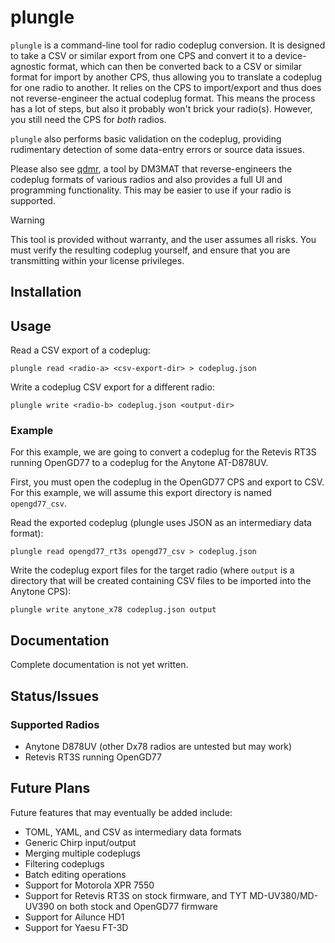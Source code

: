 # plungle

`plungle` is a command-line tool for radio codeplug conversion. It is designed to take a CSV or similar export from one CPS and convert it to a device-agnostic format, which can then be converted back to a CSV or similar format for import by another CPS, thus allowing you to translate a codeplug for one radio to another. It relies on the CPS to import/export and thus does not reverse-engineer the actual codeplug format. This means the process has a lot of steps, but also it probably won't brick your radio(s). However, you still need the CPS for _both_ radios.

`plungle` also performs basic validation on the codeplug, providing rudimentary detection of some data-entry errors or source data issues.

Please also see [qdmr](https://dm3mat.darc.de/qdmr/), a tool by DM3MAT that reverse-engineers the codeplug formats of various radios and also provides a full UI and programming functionality. This may be easier to use if your radio is supported.

> [!WARNING]
> This tool is provided without warranty, and the user assumes all risks. You must verify the resulting codeplug yourself, and ensure that you are transmitting within your license privileges.

## Installation

## Usage

Read a CSV export of a codeplug:
```
plungle read <radio-a> <csv-export-dir> > codeplug.json
```

Write a codeplug CSV export for a different radio:
```
plungle write <radio-b> codeplug.json <output-dir>
```

### Example

For this example, we are going to convert a codeplug for the Retevis RT3S running OpenGD77 to a codeplug for the Anytone AT-D878UV.

First, you must open the codeplug in the OpenGD77 CPS and export to CSV. For this example, we will assume this export directory is named `opengd77_csv`.

Read the exported codeplug (plungle uses JSON as an intermediary data format):

```
plungle read opengd77_rt3s opengd77_csv > codeplug.json
```

Write the codeplug export files for the target radio (where `output` is a directory that will be created containing CSV files to be imported into the Anytone CPS):

```
plungle write anytone_x78 codeplug.json output
```

## Documentation

Complete documentation is not yet written.

## Status/Issues

### Supported Radios

* Anytone D878UV (other Dx78 radios are untested but may work)
* Retevis RT3S running OpenGD77

## Future Plans

Future features that may eventually be added include:

* TOML, YAML, and CSV as intermediary data formats
* Generic Chirp input/output
* Merging multiple codeplugs
* Filtering codeplugs
* Batch editing operations
* Support for Motorola XPR 7550
* Support for Retevis RT3S on stock firmware, and TYT MD-UV380/MD-UV390 on both stock and OpenGD77 firmware
* Support for Ailunce HD1
* Support for Yaesu FT-3D
